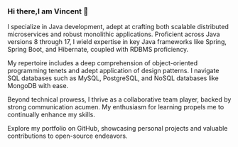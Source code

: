 ### Hi there,I am Vincent 👋

I specialize in Java development, adept at crafting both scalable distributed microservices and robust monolithic applications. Proficient across Java versions 8 through 17, I wield expertise in key Java frameworks like Spring, Spring Boot, and Hibernate, coupled with RDBMS proficiency.

My repertoire includes a deep comprehension of object-oriented programming tenets and adept application of design patterns. I navigate SQL databases such as MySQL, PostgreSQL, and NoSQL databases like MongoDB with ease.

Beyond technical prowess, I thrive as a collaborative team player, backed by strong communication acumen. My enthusiasm for learning propels me to continually enhance my skills.

Explore my portfolio on GitHub, showcasing personal projects and valuable contributions to open-source endeavors.
